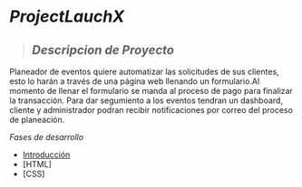 # *ProjectLauchX*

> ## *Descripcion de Proyecto*

Planeador de eventos quiere automatizar las solicitudes de sus clientes, esto lo harán a través de una página web llenando un formulario.Al momento de llenar el formulario se manda al proceso de pago para finalizar la transacción. Para dar segumiento a los eventos tendran un dashboard, cliente y administrador podran recibir notificaciones por correo del proceso de planeación. 

 *Fases de desarrollo*
 - [Introducción](./ProyectoLaunchX/Frontend/Evento/Introduccion.md) 
 - [HTML]
 - [CSS]











